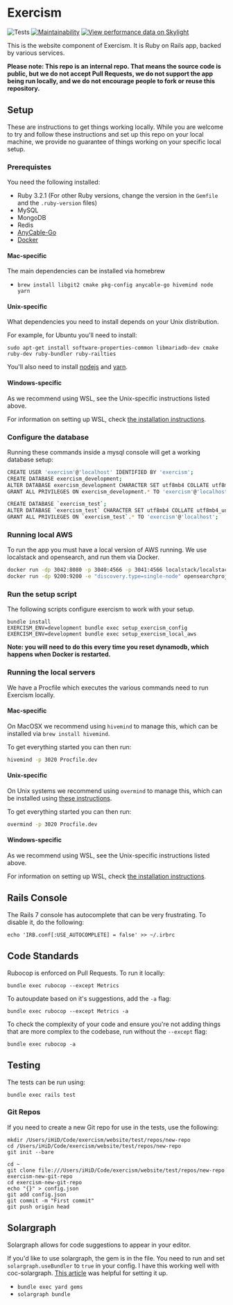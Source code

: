 # Exercism

![Tests](https://github.com/exercism/website/workflows/Tests/badge.svg)
[![Maintainability](https://api.codeclimate.com/v1/badges/b47ec4d5081d8abb59fa/maintainability)](https://codeclimate.com/github/exercism/website/maintainability)
[![View performance data on Skylight](https://badges.skylight.io/typical/VNpB7GqXZDpQ.svg)](https://oss.skylight.io/app/applications/VNpB7GqXZDpQ)

This is the website component of Exercism.
It is Ruby on Rails app, backed by various services.

**Please note: This repo is an internal repo. That means the source code is public, but we do not accept Pull Requests, we do not support the app being run locally, and we do not encourage people to fork or reuse this repository.**

## Setup

These are instructions to get things working locally.
While you are welcome to try and follow these instructions and set up this repo on your local machine, we provide no guarantee of things working on your specific local setup.

### Prerequistes

You need the following installed:

- Ruby 3.2.1 (For other Ruby versions, change the version in the `Gemfile` and the `.ruby-version` files)
- MySQL
- MongoDB
- Redis
- [AnyCable-Go](https://github.com/anycable/anycable-go#installation)
- [Docker](https://www.docker.com/)

#### Mac-specific

The main dependencies can be installed via homebrew

- `brew install libgit2 cmake pkg-config anycable-go hivemind node yarn`

#### Unix-specific

What dependencies you need to install depends on your Unix distribution.

For example, for Ubuntu you'll need to install:

`sudo apt-get install software-properties-common libmariadb-dev cmake ruby-dev ruby-bundler ruby-railties`

You'll also need to install [nodejs](https://nodejs.org/en/download/) and [yarn](https://yarnpkg.com/getting-started/install).

#### Windows-specific

As we recommend using WSL, see the Unix-specific instructions listed above.

For information on setting up WSL, check [the installation instructions](https://docs.microsoft.com/en-us/windows/wsl/install).

### Configure the database

Running these commands inside a mysql console will get a working database setup:

```bash
CREATE USER 'exercism'@'localhost' IDENTIFIED BY 'exercism';
CREATE DATABASE exercism_development;
ALTER DATABASE exercism_development CHARACTER SET utf8mb4 COLLATE utf8mb4_unicode_ci;
GRANT ALL PRIVILEGES ON exercism_development.* TO 'exercism'@'localhost';

CREATE DATABASE `exercism_test`;
ALTER DATABASE `exercism_test` CHARACTER SET utf8mb4 COLLATE utf8mb4_unicode_ci;
GRANT ALL PRIVILEGES ON `exercism_test`.* TO 'exercism'@'localhost';
```

### Running local AWS

To run the app you must have a local version of AWS running.
We use localstack and opensearch, and run them via Docker.

```bash
docker run -dp 3042:8080 -p 3040:4566 -p 3041:4566 localstack/localstack
docker run -dp 9200:9200 -e "discovery.type=single-node" opensearchproject/opensearch:1.1.0
```

### Run the setup script

The following scripts configure exercism to work with your setup.

```
bundle install
EXERCISM_ENV=development bundle exec setup_exercism_config
EXERCISM_ENV=development bundle exec setup_exercism_local_aws
```

**Note: you will need to do this every time you reset dynamodb, which happens when Docker is restarted.**

### Running the local servers

We have a Procfile which executes the various commands need to run Exercism locally.

#### Mac-specific

On MacOSX we recommend using `hivemind` to manage this, which can be installed via `brew install hivemind`.

To get everything started you can then run:

```bash
hivemind -p 3020 Procfile.dev
```

#### Unix-specific

On Unix systems we recommend using `overmind` to manage this, which can be installed using [these instructions](https://github.com/DarthSim/overmind#installation).

To get everything started you can then run:

```bash
overmind -p 3020 Procfile.dev
```

#### Windows-specific

As we recommend using WSL, see the Unix-specific instructions listed above.

For information on setting up WSL, check [the installation instructions](https://docs.microsoft.com/en-us/windows/wsl/install).

## Rails Console

The Rails 7 console has autocomplete that can be very frustrating.
To disable it, do the following:

```
echo 'IRB.conf[:USE_AUTOCOMPLETE] = false' >> ~/.irbrc
```

## Code Standards

Rubocop is enforced on Pull Requests. To run it locally:

```
bundle exec rubocop --except Metrics
```

To autoupdate based on it's suggestions, add the `-a` flag:

```
bundle exec rubocop --except Metrics -a
```

To check the complexity of your code and ensure you're not
adding things that are more complex to the codebase, run without the `--except` flag:

```
bundle exec rubocop -a
```

## Testing

The tests can be run using:

```
bundle exec rails test
```

### Git Repos

If you need to create a new Git repo for use in the tests, use the following:

```
mkdir /Users/iHiD/Code/exercism/website/test/repos/new-repo
cd /Users/iHiD/Code/exercism/website/test/repos/new-repo
git init --bare

cd ~
git clone file:///Users/iHiD/Code/exercism/website/test/repos/new-repo exercism-new-git-repo
cd exercism-new-git-repo
echo "{}" > config.json
git add config.json
git commit -m "First commit"
git push origin head
```

## Solargraph

Solargraph allows for code suggestions to appear in your editor.

If you'd like to use solargraph, the gem is in the file.
You need to run and set `solargraph.useBundler` to `true` in your config. I have this working well with coc-solargraph. [This article](http://blog.jamesnewton.com/setting-up-coc-nvim-for-ruby-development) was helpful for setting it up.

- `bundle exec yard gems`
- `solargraph bundle`

